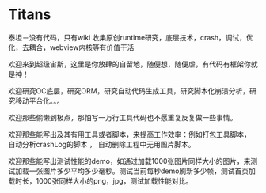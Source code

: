 # Titans
泰坦－没有代码，只有wiki 收集原创runtime研究，底层技术，crash，调试，优化，去耦合，webview内核等有价值干活 

欢迎来到超级宙斯，这里是你放肆的自留地，随便想，随便虐，有代码有框架你就是神！

欢迎研究OC底层，研究ORM，研究自动代码生成工具，研究脚本化崩溃分析，研究移动平台化。。。

欢迎那些偷懒到极点，那怕写一万行工具代码也不愿重复反复做一些事情。

欢迎那些能写出及其有用工具或者脚本，来提高工作效率：例如打包工具脚本， 自动分析crashLog的脚本 ， 自动删除工程中无用图片脚本。

欢迎那些能写出测试性能的demo，如通过加载1000张图片同样大小的图片，来测试加载一张图片多少平均多少毫秒。测试当前每秒demo刷新多少帧，测试首页加载时长，1000张同样大小的png，jpg，测试加载性能对比。
